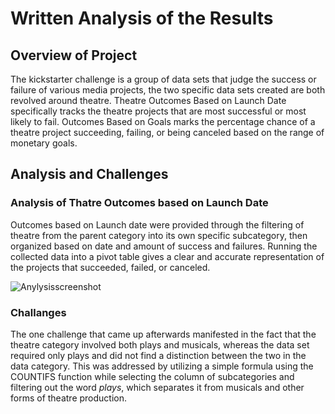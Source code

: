 # Written Analysis of the Results
## Overview of Project

  The kickstarter challenge is a group of data sets that judge the success or failure of various media projects, the two specific data sets created are both revolved around theatre. Theatre Outcomes Based on Launch Date specifically tracks the theatre projects that are most successful or most likely to fail. Outcomes Based on Goals marks the percentage chance of a theatre project succeeding, failing, or being canceled based on the range of monetary goals. 
## Analysis and Challenges

### Analysis of Thatre Outcomes based on Launch Date

  Outcomes based on Launch date were provided through the filtering of theatre from the parent category into its own specific subcategory, then organized based on date and amount of success and failures. Running the collected data into a pivot table gives a clear and accurate representation of the projects that succeeded, failed, or canceled. 
  
![Anylysisscreenshot](https://user-images.githubusercontent.com/82983000/116432873-f3ebdd00-a816-11eb-925d-590641c8e15c.png)

### Challanges 
  
  The one challenge that came up afterwards manifested in the fact that the theatre category involved both plays and musicals, whereas the data set required only plays and did not find a distinction between the two in the data category. This was addressed by utilizing a simple formula using the COUNTIFS function while selecting the column of subcategories and filtering out the word *plays*, which separates it from musicals and other forms of theatre production. 
  
  
